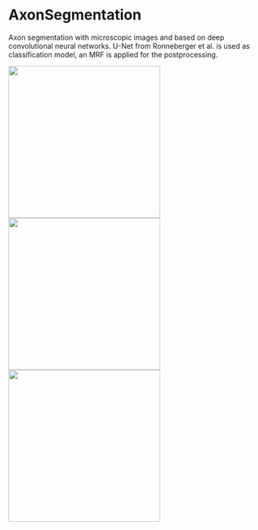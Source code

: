 # AxonSegmentation 

Axon segmentation with microscopic images and based on deep convolutional neural networks.
U-Net from Ronneberger et al. is used as classification model, an MRF is applied for the postprocessing. 

<img src="https://github.com/vherman3/AxonSegmentation/blob/master/SEM.png" width="300px" />

<img src="https://github.com/vherman3/AxonSegmentation/blob/master/resultsDL.png" width="300px"  />

<img src="https://github.com/vherman3/AxonSegmentation/blob/master/u_net.png" width="300px"  />
